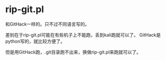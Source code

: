 rip-git.pl
=

和GitHack一样的。只不过不同语言写的。

差别在于rip-git.pl可能在有些机子上不能跑，丢到kali跑就可以了。
GitHack是python写的，就比较方便了。

但是用GitHack跑，.git目录跑不出来，换做rip-git.pl来跑就可以了。